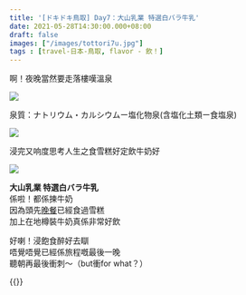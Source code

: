 ```yaml
---
title: '[ドキドキ鳥取] Day7：大山乳業 特選白バラ牛乳'
date: 2021-05-28T14:30:00.000+08:00
draft: false
images: ["/images/tottori7u.jpg"]
tags : [travel-日本-鳥取, flavor - 飲！]
---
```


啊！夜晚當然要走落樓嘆溫泉 

![](/images/tottori7p22.jpg)

泉質：ナトリウム・カルシウムー塩化物泉(含塩化土類ー食塩泉)

![](/images/tottori7u1.jpg)

浸完又响度思考人生之食雪糕好定飲牛奶好  

![](/images/tottori7u.jpg)

**大山乳業 特選白バラ牛乳**  
係啦！都係揀牛奶  
因為頭先[晚餐](https://hidie.net/tottori7s/)已經食過雪糕  
加上在地樽裝牛奶真係非常好飲  
  
  
好喇！浸飽食醉好去瞓  
唔覺唔覺已經係旅程嘅最後一晚  
聽朝再最後衝刺～（but衝for what？）  
  



  
  
  
{{<tottori>}}  

